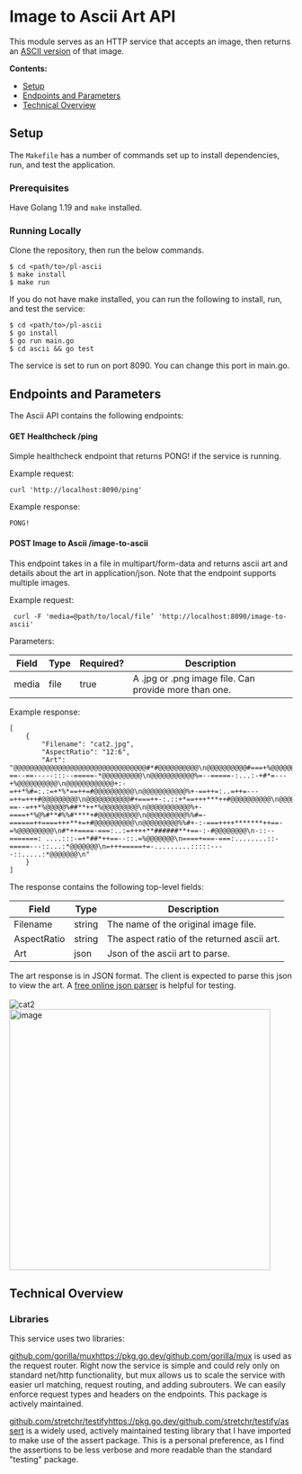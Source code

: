 # Image to Ascii Art API

This module serves as an HTTP service that accepts an image, then returns an [ASCII version](https://en.wikipedia.org/wiki/ASCII_art) of that image.

**Contents:**

- [Setup](#setup)
- [Endpoints and Parameters](#endpoints-and-parameters)
- [Technical Overview](#technical-overview) 

## Setup

The `Makefile` has a number of commands set up to install dependencies, run, and test the application.

### Prerequisites

Have Golang 1.19 and `make` installed.

### Running Locally

Clone the repository, then run the below commands. 

```
$ cd <path/to>/pl-ascii
$ make install
$ make run
```

If you do not have make installed, you can run the following to install, run, and test the service:

```
$ cd <path/to>/pl-ascii
$ go install
$ go run main.go
$ cd ascii && go test
```

The service is set to run on port 8090. You can change this port in main.go.


## Endpoints and Parameters

The Ascii API contains the following endpoints:

#### GET Healthcheck /ping

Simple healthcheck endpoint that returns PONG! if the service is running.

Example request:

```
curl 'http://localhost:8090/ping' 
```

Example response:

```
PONG!
```


#### POST Image to Ascii /image-to-ascii

This endpoint takes in a file in multipart/form-data and returns ascii art and details about the art in application/json. Note that the endpoint supports multiple images. 

Example request:

```
 curl -F 'media=@path/to/local/file’ 'http://localhost:8090/image-to-ascii'
```

Parameters:

| **Field**       | **Type**     | **Required?** | **Description**                                              |
| --------------- | ------------ | ------------- | ------------------------------------------------------------ |
| media           | file         | true          | A .jpg or .png image file. Can provide more than one.        |



Example response:

```
[
	{
		"Filename": "cat2.jpg",
		"AspectRatio": "12:6",
		"Art": "@@@@@@@@@@@@@@@@@@@@@@@@@@@@@@@@@#*#@@@@@@@@@@\n@@@@@@@@@@#===+%@@@@@@@@@@@@@@%+=+=+%@@@@@@@@@\n@@@@@@@@@@#+=====+***#%@@#+=====++=+%@@@@@@@@@\n@@@@@@@@@@%+-==--==-----:::--=====-*@@@@@@@@@@\n@@@@@@@@@@@%=--=====-:...:-+#*=---+%@@@@@@@@@@\n@@@@@@@@@@@@+:-=++*%#=:.:=+*%*==++=#@@@@@@@@@@\n@@@@@@@@@@@%+-==++=:..=++=---=++=+++#@@@@@@@@@\n@@@@@@@@@@@#+===++-:.::+*==+++***++#@@@@@@@@@@\n@@@@@@@@@@@%=-==--=++*%@@@@@%##**++*%@@@@@@@@@\n@@@@@@@@@@@%+-====+*%@%#**#%%#****+#@@@@@@@@@@\n@@@@@@@@@@%%#=-======++====+++**+=+#@@@@@@@@@@\n@@@@@@@@@%%#+-:-===++++*******++==-=%@@@@@@@@@\n#*++====-===:..:=++++**######**+==-:-#@@@@@@@@\n-::--=======: ....:::-=+*##*++==--::.=%@@@@@@@\n====+===-===:........::-=====---::...:*@@@@@@@\n=+++=====+=-.........:::::----::.....:*@@@@@@@\n"
	}
]
```

The response contains the following top-level fields:

| **Field**        | **Type**              | **Description**                                              |
| ---------------- | --------------------- | ------------------------------------------------------------ |
| Filename         | string                | The name of the original image file.                         |
| AspectRatio      | string                | The aspect ratio of the returned ascii art.                  |
| Art              | json                  | Json of the ascii art to parse.                              |


The art response is in JSON format. The client is expected to parse this json to view the art. A [free online json parser](http://json.parser.online.fr/) is helpful for testing. 
<br><br>
![cat2](https://github.com/katemorg/pl-ascii/assets/27252257/d55b63ed-f6e6-4271-a4ad-191a0f42c3dc)
<img width="464" alt="image" src="https://github.com/katemorg/pl-ascii/assets/27252257/159137d8-c803-490d-8e2f-399567f3ad4b">



## Technical Overview

### Libraries

This service uses two libraries: 

[github.com/gorilla/mux](https://pkg.go.dev/github.com/gorilla/mux)https://pkg.go.dev/github.com/gorilla/mux is used as the request router. Right now the service is simple and could rely only on standard net/http functionality, but mux allows us to scale the service with easier url matching, request routing, and adding subrouters. We can easily enforce request types and headers on the endpoints. This package is actively maintained. 

[github.com/stretchr/testify](https://pkg.go.dev/github.com/stretchr/testify/assert)https://pkg.go.dev/github.com/stretchr/testify/assert is a widely used, actively maintained testing library that I have imported to make use of the assert package. This is a personal preference, as I find the assertions to be less verbose and more readable than the standard "testing" package. 
